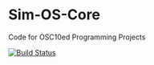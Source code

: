 # Sim-OS-Core
Code for OSC10ed Programming Projects

[![Build Status](https://dev.azure.com/wxzheng98/Sim-OS-Core/_apis/build/status/peterzheng98.Sim-OS-Core?branchName=master)](https://dev.azure.com/wxzheng98/Sim-OS-Core/_build/latest?definitionId=3&branchName=master)

